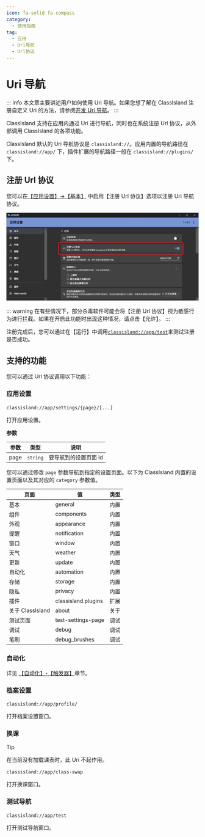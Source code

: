 ```yaml
---
icon: fa-solid fa-compass
category:
  - 使用指南
tag:
  - 应用
  - Uri导航
  - Url协议
---
```


# Uri 导航

::: info
本文章主要讲述用户如何使用 Uri 导航。如果您想了解在 ClassIsland 注册自定义 Uri 的方法，请参阅[开发 Uri 导航](../dev/uri-navigation.md)。
:::

ClassIsland 支持在应用内通过 Uri 进行导航，同时也在系统注册 Url 协议，从外部调用 ClassIsland 的各项功能。

ClassIsland 默认的 Uri 导航协议是 `classisland://`。应用内置的导航路径在 `classisland://app/` 下，插件扩展的导航路径一般在 `classisland://plugins/` 下。

## 注册 Url 协议

您可以在[【应用设置】->【基本】](classisland://app/settings/general) 中启用【注册 Url 协议】选项以注册 Url 导航协议。

![注册url协议](image/uri-navigation/1721609023773.png)

::: warning
在有些情况下，部分杀毒软件可能会将【注册 Url 协议】视为敏感行为进行拦截。如果在开启此功能时出现这种情况，请点击【允许】。
:::

注册完成后，您可以通过在【运行】中调用[`classisland://app/test`](classisland://app/test)来测试注册是否成功。

## 支持的功能

您可以通过 Url 协议调用以下功能：

### 应用设置

``` plaintext
classisland://app/settings/{page}/[...]
```

打开应用设置。

**参数**

| 参数 | 类型 | 说明 |
| -- | -- | -- |
| page | `string` | 要导航到的设置页面 id |

您可以通过修改 `page` 参数导航到指定的设置页面。以下为 ClassIsland 内置的设置页面以及其对应的 `category` 参数值。

| 页面 | 值 | 类型 |
| -- | -- | -- |
| 基本 | general | 内置 |
| 组件 | components | 内置 |
| 外观 | appearance | 内置 |
| 提醒 | notification | 内置 |
| 窗口 | window | 内置 |
| 天气 | weather | 内置 |
| 更新 | update | 内置 |
| 自动化 | automation | 内置 |
| 存储 | storage | 内置 |
| 隐私 | privacy | 内置 |
| 插件 | classisland.plugins | 扩展 |
| 关于 ClassIsland | about | 关于 |
| 测试页面 | test-settings-page | 调试 |
| 调试 | debug | 调试 |
| 笔刷 | debug_brushes | 调试 |

### 自动化

详见 [【自动化】-【触发器】](automation.md#触发器)章节。

### 档案设置

``` plaintext
classisland://app/profile/
```

打开档案设置窗口。

### 换课

> [!Tip]
> 在当前没有加载课表时，此 Uri 不起作用。

``` plaintext
classisland://app/class-swap
```

打开换课窗口。


### 测试导航

``` plaintext
classisland://app/test
```

打开测试导航窗口。

